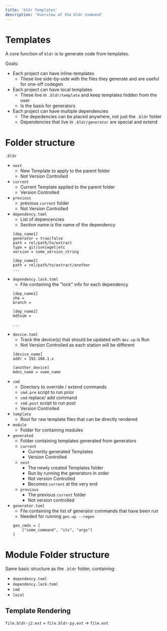 ```yaml
---
title: 'bldr Templates'
description: 'Overview of the bldr Command'
---
```


# Templates

A core function of `bldr` is to generate code from templates.  

Goals:
* Each project can have inline-templates
    * These live side-by-side with the files they generate and are useful for one-off codegen
* Each project can have local templates
    * These live in `.bldr/template` and keep templates hidden from the user
    * Is the basis for generators
* Each project can have multiple dependencies
    * The depedencies can be placed anywhere, not just the `.bldr` folder
    * Dependencies that live in `.bldr/generator` are special and extend 

# Folder structure


`.bldr`
- `next` 
    - New Template to apply to the parent folder
    - Not Version Controlled
- `current` 
    - Current Template applied to the parent folder
    - Version Controlled
- `previous`
    - previous `current` folder
    - Not Version Controlled
- `dependency.toml`
    - List of depencencies
    - Section name is the name of the dependency
    ```
    [dep_name1]
    generator = true|false
    path = rel/path/to/extract
    type = git|svn|wget|etc
    version = some_version_string

    [dep_name2]
    path = rel/path/to/extract/another
    ...
    ```
- `dependency.lock.toml`
    - File containing the "lock" info for each dependency
    ```
    [dep_name1]
    sha = 
    branch = 

    [dep_name2]
    md5sum = 

    ...
    ```
- `device.toml`
    - Track the device(s) that should be updated with `dev.up` is Run
    - Not Version Controlled as each station will be different
    ```
    [device_name]
    addr = 192.168.1.x

    [another_device]
    mdns_name = some_name
    ```
- `cmd`
    - Directory to override / extend commands
    - `cmd.pre` script to run prior
    - `cmd` replace/ add command
    - `cmd.post` script to run post
    - Version Controlled
- `template`
    - Root for raw template files that can be directly rendered
- `module`
    - Folder for containing modules
- `generated`
    - Folder containing templates generated from generators
    - `current`
        - Currently generated Templates
        - Version Controlled
    - `next`
        - The newly created Templates folder
        - Run by running the generators in order
        - Not version Controlled
        - Becomes `current` at the very end
    - `previous`
        - The previous `current` folder
        - Not version controlled
- `generator.toml`
    - File containing the list of generator commands that have been run
    - Needed for running `gen.up --regen`
    ```
    gen_cmds = [
        ["some_command", "its", "args"]
    ]
    ```

# Module Folder structure

Same basic structure as the `.bldr` folder, containing:

- `dependency.toml`
- `dependency.lock.toml`
- `cmd`
- `local`

## Template Rendering

`file.bldr-j2.ext` + `file.bldr-py.ext` -> `file.ext`
